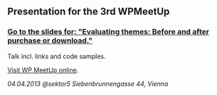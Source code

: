 ## Presentation for the 3rd WPMeetUp

### [Go to the slides for: "Evaluating themes: Before and after purchase or download."](http://franz-josef-kaiser.github.com/wpm_vie_3/)

Talk incl. links and code samples.

[Visit WP MeetUp online](http://wpvienna.com).

_04.04.2013 @sektor5 Siebenbrunnengasse 44, Vienna_